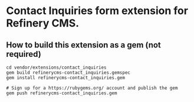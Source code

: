 # Contact Inquiries form extension for Refinery CMS.

## How to build this extension as a gem (not required)

    cd vendor/extensions/contact_inquiries
    gem build refinerycms-contact_inquiries.gemspec
    gem install refinerycms-contact_inquiries.gem

    # Sign up for a https://rubygems.org/ account and publish the gem
    gem push refinerycms-contact_inquiries.gem
